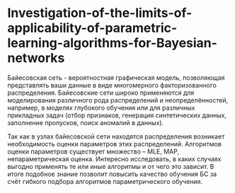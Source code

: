 # Investigation-of-the-limits-of-applicability-of-parametric-learning-algorithms-for-Bayesian-networks

Байесовская сеть - вероятностная графическая модель, позволяющая представлять ваши данные в виде многомерного факторизованного распределения. Байесовские сети широко применяются для моделирования различного рода распределений и неопределённостей, например, в моделях глубокого обучения или для различных прикладных задач (отбор признаков, генерация синтетических данных, заполнение пропусков, поиск аномалий в данных). 

Так как в узлах байесовской сети находятся распределения возникает необходимость оценки параметров этих распределений. Алгоритмов оценки параметров существует множество – MLE, MAP, непараметрическая оценка. Интересно исследовать, в каких случаях выгодно применять те или иные алгоритмы и от чего это зависит. В итоге подобное знание позволит повысить качество обучения БС за счёт гибкого подбора алгоритмов параметрического обучения.  
